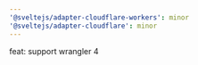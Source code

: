 ```yaml
---
'@sveltejs/adapter-cloudflare-workers': minor
'@sveltejs/adapter-cloudflare': minor
---
```


feat: support wrangler 4
